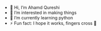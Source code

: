 - 👋 Hi, I’m Ahamd Qureshi
- 👀 I’m interested in making things
- 🌱 I’m currently learning python
- ⚡ Fun fact: I hope it works, fingers cross 🤞

<!---
Dev-Qureshi/Dev-Qureshi is a ✨ special ✨ repository because its `README.md` (this file) appears on your GitHub profile.
You can click the Preview link to take a look at your changes.
--->
